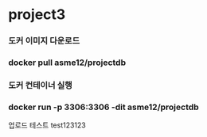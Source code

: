 # project3

### 도커 이미지 다운로드

### docker pull asme12/projectdb

### 도커 컨테이너 실행

### docker run -p 3306:3306 -dit asme12/projectdb

업로드 테스트
test123123
